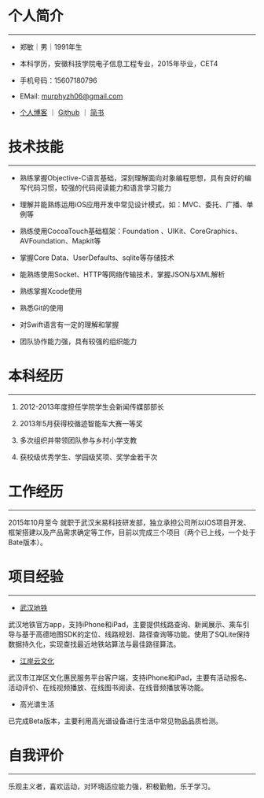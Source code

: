 # 个人简介

------

* 郑敏｜男｜1991年生

* 本科学历，安徽科技学院电子信息工程专业，2015年毕业，CET4

* 手机号码：15607180796

* EMail:  murphyzh06@gmail.com

* [个人博客](https://fusugz.github.io) ｜ [Github](https://github.com/Fusugz) ｜ [简书](http://www.jianshu.com/u/5d6941ea3713)



# 技术技能

------

*   熟练掌握Objective-C语言基础，深刻理解面向对象编程思想，具有良好的编写代码习惯，较强的代码阅读能力和语言学习能力

*   理解并能熟练运用iOS应用开发中常见设计模式，如：MVC、委托、广播、单例等

*   熟练使用CocoaTouch基础框架：Foundation 、UIKit、CoreGraphics、AVFoundation、Mapkit等

* 掌握Core Data、UserDefaults、sqlite等存储技术

* 能熟练使用Socket、HTTP等网络传输技术，掌握JSON与XML解析

* 熟练掌握Xcode使用

* 熟悉Git的使用

* 对Swift语言有一定的理解和掌握

* 团队协作能力强，具有较强的组织能力



# 本科经历

------

1. 2012-2013年度担任学院学生会新闻传媒部部长

1. 2013年5月获得校循迹智能车大赛一等奖

1. 多次组织并带领团队参与乡村小学支教

1. 获校级优秀学生、学园级奖项、奖学金若干次



# 工作经历

------

2015年10月至今 就职于武汉米易科技研发部，独立承担公司所以iOS项目开发、框架搭建以及产品需求确定等工作，目前以完成三个项目（两个已上线，一个处于Bate版本）。



# 项目经验

------

* [武汉地铁](https://itunes.apple.com/us/app/id1086530506)

武汉地铁官方app，支持iPhone和iPad，主要提供线路查询、新闻展示、乘车引导与基于高德地图SDK的定位、线路规划、路径查询等功能。使用了SQLite保持数据持久化，实现查找最近地铁站算法与最佳路径算法。

* [江岸云文化](https://itunes.apple.com/us/app/id1142864250)

武汉市江岸区文化惠民服务平台客户端，支持iPhone和iPad，主要有活动报名、活动评价、在线视频播放、在线图书阅读、在线音频播放等功能。

* 高光谱生活 

已完成Beta版本，主要利用高光谱设备进行生活中常见物品品质检测。

# 自我评价
------

乐观主义者，喜欢运动，对环境适应能力强，积极勤勉，乐于学习。



